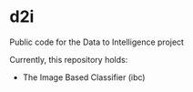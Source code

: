 # d2i

Public code for the Data to Intelligence project

Currently, this repository holds:

* The Image Based Classifier (ibc)
